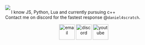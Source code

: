 
<img src="https://github-readme-stats.vercel.app/api/top-langs/?username=Daniel4-Scratch&layout=compact&hide=html,css,brainfuck" align="left">
<!--<img src="Group 60.png" style="border-radius:8px;">
<p></p>-->
<p align="left">
I know JS, Python, Lua and currently pursuing c++<br>
Contact me on discord for the fastest response @<code>daniel4scratch</code>.
</p>
<p align="center">
<a href="mailto:daniel4scratchhelp@gmail.com" target="blank"><img align="center" src="https://daniel4-scratch.is-a.dev/assets/icons/email.svg" alt="email" height="50" width="50" /></a>
<a href="https://discord.com/users/853820912628269088" target="blank"><img align="center" src="https://daniel4-scratch.is-a.dev/assets/icons/discord.svg" alt="discord" height="50" width="50" /></a>
<a href="https://youtube.com/@daniel4-dev" target="blank"><img align="center" src="https://daniel4-scratch.is-a.dev/assets/icons/youtube.svg" alt="youtube" height="50" width="50" /></a>
